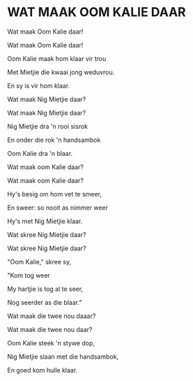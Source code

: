 # WAT MAAK OOM KALIE DAAR

Wat maak Oom Kalie daar!

Wat maak Oom Kalie daar!

Oom Kalie maak hom klaar vir trou

Met Mietjie die kwaai jong weduvrou.

En sy is vir hom klaar.


Wat maak Nig Mietjie daar?

Wat maak Nig Mietjie daar?

Nig Mietjie dra 'n rooi sisrok

En onder die rok 'n handsambok

Oom Kalie dra 'n blaar.


Wat maak oom Kalie daar?

Wat maak oom Kalie daar?

Hy's besig om hom vet te smeer,

En sweer: so nooit as nimmer weer

Hy's met Nig Mietjie klaar.


Wat skree Nig Mietjie daar?

Wat skree Nig Mietjie daar?

"Oom Kalie," skree sy,

"Kom tog weer

My hartjie is tog al te seer,

Nog seerder as die blaar."


Wat maak die twee nou daaar?

Wat maak die twee nou daar?

Oom Kalie steek 'n stywe dop,

Nig Mietjie slaan met die handsambok,

En goed kom hulle klaar.

